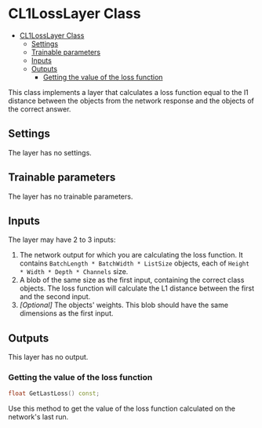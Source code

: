 # CL1LossLayer Class

<!-- TOC -->

- [CL1LossLayer Class](#cl1losslayer-class)
    - [Settings](#settings)
    - [Trainable parameters](#trainable-parameters)
    - [Inputs](#inputs)
    - [Outputs](#outputs)
        - [Getting the value of the loss function](#getting-the-value-of-the-loss-function)

<!-- /TOC -->

This class implements a layer that calculates a loss function equal to the l1 distance between the objects from the network response and the objects of the correct answer.

## Settings

The layer has no settings.

## Trainable parameters

The layer has no trainable parameters.

## Inputs

The layer may have 2 to 3 inputs:

1. The network output for which you are calculating the loss function. It contains `BatchLength * BatchWidth * ListSize` objects, each of `Height * Width * Depth * Channels` size.
2. A blob of the same size as the first input, containing the correct class objects. The loss function will calculate the L1 distance between the first and the second input.
3. *[Optional]* The objects' weights. This blob should have the same dimensions as the first input.

## Outputs

This layer has no output.

### Getting the value of the loss function

```c++
float GetLastLoss() const;
```

Use this method to get the value of the loss function calculated on the network's last run.
